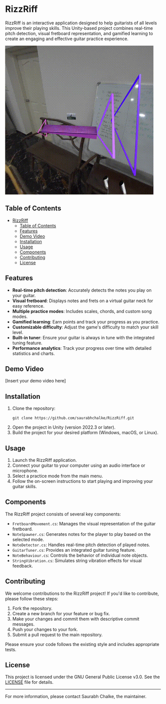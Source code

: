 # RizzRiff

RizzRiff is an interactive application designed to help guitarists of all levels improve their playing skills. This Unity-based project combines real-time pitch detection, visual fretboard representation, and gamified learning to create an engaging and effective guitar practice experience.

![RizzRiff Demo](Documentation/Images/gameplay.gif)

## Table of Contents
- [RizzRiff](#rizzriff)
  - [Table of Contents](#table-of-contents)
  - [Features](#features)
  - [Demo Video](#demo-video)
  - [Installation](#installation)
  - [Usage](#usage)
  - [Components](#components)
  - [Contributing](#contributing)
  - [License](#license)

## Features

- **Real-time pitch detection**: Accurately detects the notes you play on your guitar.
- **Visual fretboard**: Displays notes and frets on a virtual guitar neck for easy reference.
- **Multiple practice modes**: Includes scales, chords, and custom song modes.
- **Gamified learning**: Earn points and track your progress as you practice.
- **Customizable difficulty**: Adjust the game's difficulty to match your skill level.
- **Built-in tuner**: Ensure your guitar is always in tune with the integrated tuning feature.
- **Performance analytics**: Track your progress over time with detailed statistics and charts.

## Demo Video

[Insert your demo video here]

## Installation

1. Clone the repository:
   ```
   git clone https://github.com/saurabhchalke/RizzRiff.git
   ```
2. Open the project in Unity (version 2022.3 or later).
3. Build the project for your desired platform (Windows, macOS, or Linux).

## Usage

1. Launch the RizzRiff application.
2. Connect your guitar to your computer using an audio interface or microphone.
3. Select a practice mode from the main menu.
4. Follow the on-screen instructions to start playing and improving your guitar skills.

## Components

The RizzRiff project consists of several key components:

- `FretboardMovement.cs`: Manages the visual representation of the guitar fretboard.
- `NoteSpawner.cs`: Generates notes for the player to play based on the selected mode.
- `NoteDetector.cs`: Handles real-time pitch detection of played notes.
- `GuitarTuner.cs`: Provides an integrated guitar tuning feature.
- `NoteBehaviour.cs`: Controls the behavior of individual note objects.
- `StringVibration.cs`: Simulates string vibration effects for visual feedback.

## Contributing

We welcome contributions to the RizzRiff project! If you'd like to contribute, please follow these steps:

1. Fork the repository.
2. Create a new branch for your feature or bug fix.
3. Make your changes and commit them with descriptive commit messages.
4. Push your changes to your fork.
5. Submit a pull request to the main repository.

Please ensure your code follows the existing style and includes appropriate tests.

## License

This project is licensed under the GNU General Public License v3.0. See the [LICENSE](LICENSE) file for details.

---

For more information, please contact Saurabh Chalke, the maintainer.